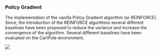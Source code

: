 ### Policy Gradient

The implementation of the vanilla Policy Gradient algorithm (or REINFORCE). Since, the introduction of the REINFORCE algorithms several different baselines have been proposed to reduce the variance and increase the convergence of the algorithm. Several different baselines have been evaluated on the CartPole environment, 

![](../img/result_pg_baselines.png)